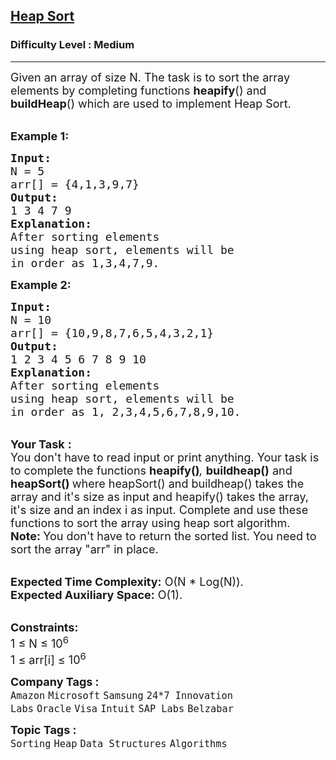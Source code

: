 <h2><a href="https://practice.geeksforgeeks.org/problems/heap-sort/1?page=1&curated[]=8&sortBy=submissions">Heap Sort</a></h2><h3>Difficulty Level : Medium</h3><hr><div class="problems_problem_content__Xm_eO"><p><span style="font-size:18px">Given an array of size N. The task is to sort the array elements by completing functions <strong>heapify</strong>() and <strong>buildHeap</strong>() which are used to implement Heap Sort.</span></p>

<p><br>
<span style="font-size:18px"><strong>Example 1:</strong></span></p>

<pre><span style="font-size:18px"><strong>Input:
</strong>N = 5
arr[] = {4,1,3,9,7}
<strong>Output:</strong>
1 3 4 7 9<strong>
Explanation:
</strong>After sorting elements
using heap sort, elements will be
in order as 1,3,4,7,9.</span>
</pre>

<p><span style="font-size:18px"><strong>Example 2:</strong></span></p>

<pre><span style="font-size:18px"><strong>Input:
</strong>N = 10
arr[] = {10,9,8,7,6,5,4,3,2,1}
<strong>Output:</strong>
1 2 3 4 5 6 7 8 9 10<strong>
Explanation:
</strong>After sorting elements
using heap sort, elements will be
in order as 1, 2,3,4,5,6,7,8,9,10.</span></pre>

<p><br>
<span style="font-size:18px"><strong>Your Task</strong> <strong>:</strong><br>
You don't have to read input or print anything. Your task is to complete the functions&nbsp;<strong>heapify()</strong><em>,&nbsp;</em><strong>buildheap()</strong> and <strong>heapSort() </strong>where heapSort() and buildheap() takes the array and it's size as input and heapify() takes the array, it's size and an index i as input. Complete and use these functions to sort the array using heap sort algorithm.<br>
<strong>Note: </strong>You don't have to return the sorted list. You need to sort the array "arr" in place.</span></p>

<p><br>
<span style="font-size:18px"><strong>Expected Time Complexity:</strong>&nbsp;O(N * Log(N)).<br>
<strong>Expected Auxiliary Space:</strong>&nbsp;O(1).</span></p>

<p><br>
<span style="font-size:18px"><strong>Constraints:</strong><br>
1 ≤ N ≤ 10<sup>6</sup><br>
1 ≤ arr[i] ≤ 10<sup>6</sup></span></p>
</div><p><span style=font-size:18px><strong>Company Tags : </strong><br><code>Amazon</code>&nbsp;<code>Microsoft</code>&nbsp;<code>Samsung</code>&nbsp;<code>24*7 Innovation Labs</code>&nbsp;<code>Oracle</code>&nbsp;<code>Visa</code>&nbsp;<code>Intuit</code>&nbsp;<code>SAP Labs</code>&nbsp;<code>Belzabar</code>&nbsp;<br><p><span style=font-size:18px><strong>Topic Tags : </strong><br><code>Sorting</code>&nbsp;<code>Heap</code>&nbsp;<code>Data Structures</code>&nbsp;<code>Algorithms</code>&nbsp;